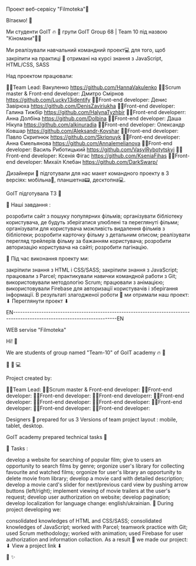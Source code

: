 Проект веб-сервісу "Filmoteka"🎥

Вітаємо! 🤗

Ми студенти GоIT 🔥 🚀 групи GoIT Group 68 | Team 10 під назвою "Кіномани"🎥🤝

Ми реалізували навчальний командний проект💻 для того, щоб закріпити на практиці 📌 отримані на курсі знання з JavaScript, HTML/CSS, SASS

Над проектом працювали:

👨‍🎓Team Lead: Вакуленко https://github.com/HannaVakulenko 
👨‍🎓Scrum master & Front-end developer: Дмитро Смірнов https://github.com/Lucky13identify
👨‍🎓Front-end developer: Денис Завірюха https://github.com/DenisZaviriukha
👨‍🎓Front-end developer: Галина Тижбір https://github.com/HalynaTyzhbir
👨‍🎓Front-end developerr: Анна Долбіна https://github.com/Dolbina
👨‍🎓Front-end developer: Даша Нікула https://github.com/alkinuradia
👨‍🎓Front-end developer: Олександр Ковшар https://github.com/Aleksandr-Kovshar
👨‍🎓Front-end developer: Павло Скрипнюк https://github.com/Skripnuyk
👨‍🎓Front-end developer: Анна Ємельянова https://github.com/AnnaIemelianova
👨‍🎓Front-end developer: Василь Риботицький https://github.com/VasylRybotytskyi
👨‍🎓Front-end developer: Ксенія Фігас https://github.com/KseniaFihas
👨‍🎓Front-end developer: Михаїл Клебан https://github.com/DarkSwarp/

Дизайнери 🎨 підготували для нас макет командного проекту в 3 версіях: мобільна📱, планшетна📟, десктопна💻.

GoIT підготувала ТЗ 📖

🏁 Наші завдання :

розробити сайт з пошуку популярних фільмів;
організувати бібліотеку користувача, де будуть зберігатися улюблені та переглянуті фільми;
організувати для користувача можливість видалення фільмів з бібліотеки;
розробити карточку фільму з детальним описом;
реалізувати перегляд трейлерів фільму за бажанням користувача;
розробити авторизацію користувача на сайті;
розробити пагінацію.

🔨 Під час виконання проекту ми:

закріпили знання з HTML і CSS/SASS;
закріпили знання з JavaScript;
працювали з Parcel;
практикували навички командной работи з Git;
використовували методологію Scrum;
працювали з анімацією;
використовували Firebase для авторизації користувачів і зберігання інформації.
В результаті злагодженої роботи 🤝 ми отримали наш проект: ⬇ Переглянути проект ⬇


EN--------------------------------------------------------------------------------------------------------------------------EN

WEB servise "Filmoteka"

Hi! 🤗

We are students of group named "Team-10" of GоIT academy 🔥 🚀

📌 🤝  💻

Project created by:

👨‍🎓Team Lead:
👨‍🎓Scrum master & Front-end developer:
👨‍🎓Front-end developer:
👨‍🎓Front-end developer:
👨‍🎓Front-end developerr:
👨‍🎓Front-end developer:
👨‍🎓Front-end developer:
👨‍🎓Front-end developer:
👨‍🎓Front-end developer:
👨‍🎓Front-end developer:
👨‍🎓Front-end developer:

Designers 🎨 prepared for us 3 Versions of team project layout : mobile, tablet, desktop.

GoIT academy prepared technical tasks 📖

🏁 Tasks :

develop a website for searching of popular film;
give to users an opportunity to search films by genre;
orgonize user's library for collecting favourite and watched films;
orgonize for user's library an opportunity to delete movie from library;
develop a movie card with detailed description;
develop a movie card's slider for next/previous card view by pushing arrow buttons (left/right);
implement viewing of movie trailers at the user's request;
develop user authorization on website;
develop pagination;
develop localization for language change: english/ukrainian.
🔨 During project developing we:

consolidated knowledges of HTML and CSS/SASS;
consolidated knowledges of JavaScript;
worked with Parcel;
teamwork practice with Git;
used Scrum methodology;
worked with animation;
used Firebase for user authorization and information collaction.
As a result 🤝 we made our project: ⬇ View a project link ⬇

💠  ✨
